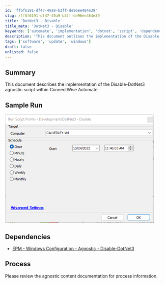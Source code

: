 ```yaml
---
id: 'ff5f6191-df47-49a9-b3ff-de96ee484e39'
slug: /ff5f6191-df47-49a9-b3ff-de96ee484e39
title: 'DotNet3 - Disable'
title_meta: 'DotNet3 - Disable'
keywords: ['automate', 'implementation', 'dotnet', 'script', 'dependency']
description: 'This document outlines the implementation of the Disable-DotNet3 agnostic script within ConnectWise Automate, providing a sample run and detailing the necessary dependencies for successful execution.'
tags: ['software', 'update', 'windows']
draft: false
unlisted: false
---
```


## Summary

This document describes the implementation of the Disable-DotNet3 agnostic script within ConnectWise Automate.

## Sample Run

![Sample Run](../../../static/img/docs/ff5f6191-df47-49a9-b3ff-de96ee484e39/image_1.png)

## Dependencies

- [EPM - Windows Configuration - Agnostic - Disable-DotNet3](/docs/11fe51f7-8d56-485e-9342-3492254ae7ed)

## Process

Please review the agnostic content documentation for process information.

